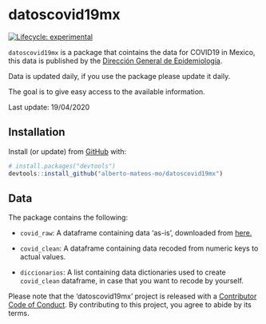 
<!-- README.md is generated from README.Rmd. Please edit that file -->

# datoscovid19mx

<!-- badges: start -->

[![Lifecycle:
experimental](https://img.shields.io/badge/lifecycle-experimental-orange.svg)](https://www.tidyverse.org/lifecycle/#experimental)
<!-- badges: end -->

`datoscovid19mx` is a package that cointains the data for COVID19 in
Mexico, this data is published by the [Dirección General de
Epidemiología](https://www.gob.mx/salud/acciones-y-programas/direccion-general-de-epidemiologia).

Data is updated daily, if you use the package please update it daily.

The goal is to give easy access to the available information.

Last update: 19/04/2020

## Installation

Install (or update) from [GitHub](https://github.com/) with:

``` r
# install.packages("devtools")
devtools::install_github("alberto-mateos-mo/datoscovid19mx")
```

## Data

The package contains the following:

  - `covid_raw`: A dataframe containing data ‘as-is’, downloaded from
    [here.](https://www.gob.mx/salud/documentos/datos-abiertos-152127)

  - `covid_clean`: A dataframe containing data recoded from numeric keys
    to actual values.

  - `diccionarios`: A list containing data dictionaries used to create
    `covid_clean` dataframe, in case that you want to recode by
    yourself.

Please note that the ‘datoscovid19mx’ project is released with a
[Contributor Code of Conduct](CODE_OF_CONDUCT.md). By contributing to
this project, you agree to abide by its terms.
